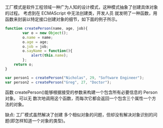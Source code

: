 工厂模式是软件工程领域一种广为人知的设计模式，这种模式抽象了创建具体对象的过程。
考虑到在 ECMAScript 中无法创建类，开发人员 就发明了一种函数，用函数来封装以特定接口创建对象的细节，如下面的例子所示。

```javascript
function createPerson(name, age, job){
        var o = new Object();
        o.name = name;
        o.age = age;
        o.job = job;
        o.sayName = function(){
            alert(this.name);
        };
    return o;
}

var person1 = createPerson("Nicholas", 29, "Software Engineer");
var person2 = createPerson("Greg", 27, "Doctor");

```
函数 createPerson()能够根据接受的参数来构建一个包含所有必要信息的 Person 对象。
可以无 数次地调用这个函数，而每次它都会返回一个包含三个属性一个方法的对象。

缺点: 工厂模式虽然解决了创建 多个相似对象的问题，但却没有解决对象识别的问题(即怎样知道一个对象的类型)。
